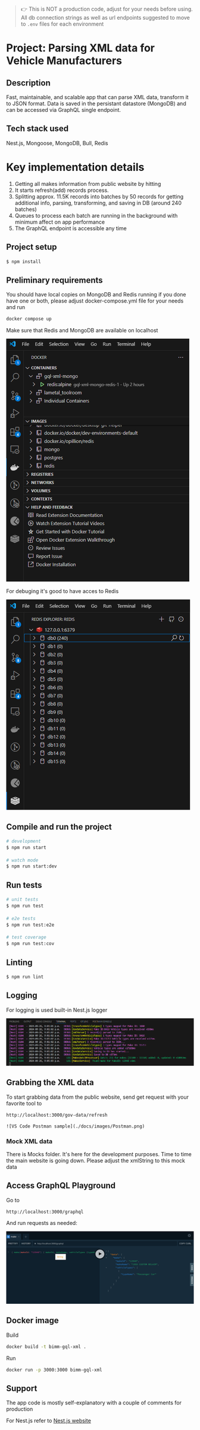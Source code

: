 > :point_right: This is NOT a production code, adjust for your needs before using.
> All db connection strings as well as url endpoints suggested to move to `.env` files for each environment

# Project: Parsing XML data for Vehicle Manufacturers

## Description

Fast, maintainable, and scalable app that can parse XML data, transform it to JSON format.
Data is saved in the persistant datastore (MongoDB) and can be accessed via GraphQL single endpoint.

## Tech stack used

Nest.js, Mongoose, MongoDB, Bull, Redis

# Key implementation details

1. Getting all makes information from public website by hitting
2. It starts refresh(add) records process.
3. Splitting approx. 11.5K records into batches by 50 records for getting additional info, parsing, transforming, and saving in DB (around 240 batches)
4. Queues to process each batch are running in the background with minimum affect on app performance
5. The GraphQL endpoint is accessible any time

## Project setup

```bash
$ npm install
```

## Preliminary requirements

You should have local copies on MongoDB and Redis running
if you done have one or both, please adjust docker-compose.yml file for your needs
and run

```bash
docker compose up
```

Make sure that Redis and MongoDB are available on localhost

![Redis as docker image](./docs/images/Docker%20Redis.png)

For debuging it's good to have acces to Redis

![Redis data access](./docs/images/Redis%20GUI.png)

## Compile and run the project

```bash
# development
$ npm run start

# watch mode
$ npm run start:dev
```

## Run tests

```bash
# unit tests
$ npm run test

# e2e tests
$ npm run test:e2e

# test coverage
$ npm run test:cov
```

## Linting

```bash
$ npm run lint
```

## Logging

For logging is used built-in Nest.js logger

![Logging sample](./docs/images/Logging.png)

## Grabbing the XML data

To start grabbing data from the public website, send get request with your favorite tool to

```
http://localhost:3000/gov-data/refresh
```

    ![VS Code Postman sample](./docs/images/Postman.png)

### Mock XML data

There is Mocks folder. It's here for the development purposes.
Time to time the main website is going down.
Please adjust the xmlString to this mock data

## Access GraphQL Playground

Go to

```
http://localhost:3000/graphql
```

And run requests as needed:

![GraphQl sample](./docs/images/GraphQL%20playground.png)

## Docker image

Build

```bash
docker build -t bimm-gql-xml .
```

Run

```bash
docker run -p 3000:3000 bimm-gql-xml
```

## Support

The app code is mostly self-explanatory with a couple of comments for production

For Nest.js refer to [Nest.js website](https://docs.nestjs.com/)
